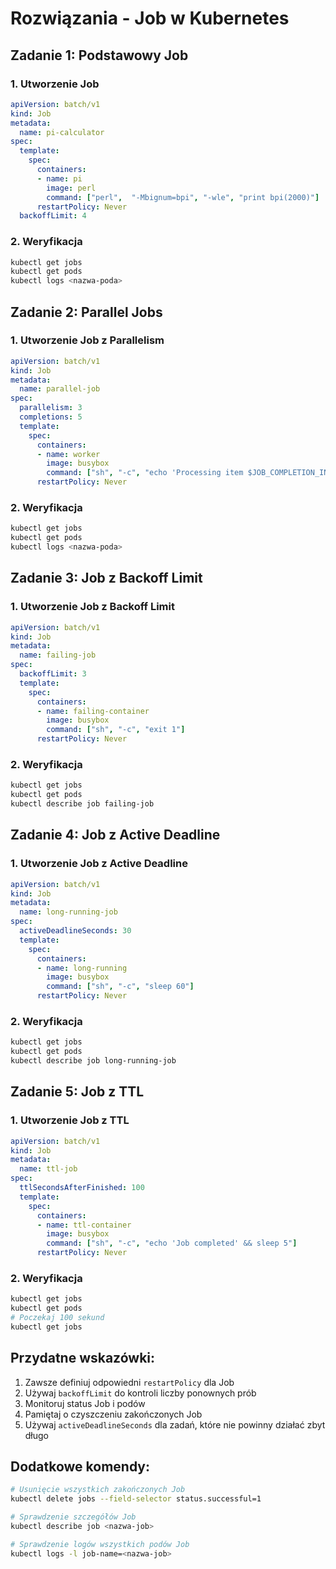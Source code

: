 # Rozwiązania - Job w Kubernetes

## Zadanie 1: Podstawowy Job

### 1. Utworzenie Job
```yaml
apiVersion: batch/v1
kind: Job
metadata:
  name: pi-calculator
spec:
  template:
    spec:
      containers:
      - name: pi
        image: perl
        command: ["perl",  "-Mbignum=bpi", "-wle", "print bpi(2000)"]
      restartPolicy: Never
  backoffLimit: 4
```

### 2. Weryfikacja
```bash
kubectl get jobs
kubectl get pods
kubectl logs <nazwa-poda>
```

## Zadanie 2: Parallel Jobs

### 1. Utworzenie Job z Parallelism
```yaml
apiVersion: batch/v1
kind: Job
metadata:
  name: parallel-job
spec:
  parallelism: 3
  completions: 5
  template:
    spec:
      containers:
      - name: worker
        image: busybox
        command: ["sh", "-c", "echo 'Processing item $JOB_COMPLETION_INDEX' && sleep 5"]
      restartPolicy: Never
```

### 2. Weryfikacja
```bash
kubectl get jobs
kubectl get pods
kubectl logs <nazwa-poda>
```

## Zadanie 3: Job z Backoff Limit

### 1. Utworzenie Job z Backoff Limit
```yaml
apiVersion: batch/v1
kind: Job
metadata:
  name: failing-job
spec:
  backoffLimit: 3
  template:
    spec:
      containers:
      - name: failing-container
        image: busybox
        command: ["sh", "-c", "exit 1"]
      restartPolicy: Never
```

### 2. Weryfikacja
```bash
kubectl get jobs
kubectl get pods
kubectl describe job failing-job
```

## Zadanie 4: Job z Active Deadline

### 1. Utworzenie Job z Active Deadline
```yaml
apiVersion: batch/v1
kind: Job
metadata:
  name: long-running-job
spec:
  activeDeadlineSeconds: 30
  template:
    spec:
      containers:
      - name: long-running
        image: busybox
        command: ["sh", "-c", "sleep 60"]
      restartPolicy: Never
```

### 2. Weryfikacja
```bash
kubectl get jobs
kubectl get pods
kubectl describe job long-running-job
```

## Zadanie 5: Job z TTL

### 1. Utworzenie Job z TTL
```yaml
apiVersion: batch/v1
kind: Job
metadata:
  name: ttl-job
spec:
  ttlSecondsAfterFinished: 100
  template:
    spec:
      containers:
      - name: ttl-container
        image: busybox
        command: ["sh", "-c", "echo 'Job completed' && sleep 5"]
      restartPolicy: Never
```

### 2. Weryfikacja
```bash
kubectl get jobs
kubectl get pods
# Poczekaj 100 sekund
kubectl get jobs
```

## Przydatne wskazówki:
1. Zawsze definiuj odpowiedni `restartPolicy` dla Job
2. Używaj `backoffLimit` do kontroli liczby ponownych prób
3. Monitoruj status Job i podów
4. Pamiętaj o czyszczeniu zakończonych Job
5. Używaj `activeDeadlineSeconds` dla zadań, które nie powinny działać zbyt długo

## Dodatkowe komendy:
```bash
# Usunięcie wszystkich zakończonych Job
kubectl delete jobs --field-selector status.successful=1

# Sprawdzenie szczegółów Job
kubectl describe job <nazwa-job>

# Sprawdzenie logów wszystkich podów Job
kubectl logs -l job-name=<nazwa-job>
``` 
